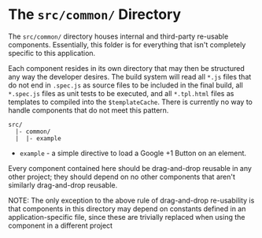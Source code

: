# The `src/common/` Directory

The `src/common/` directory houses internal and third-party re-usable
components. Essentially, this folder is for everything that isn't completely
specific to this application.

Each component resides in its own directory that may then be structured any way
the developer desires. The build system will read all `*.js` files that do not
end in `.spec.js` as source files to be included in the final build, all
`*.spec.js` files as unit tests to be executed, and all `*.tpl.html` files as
templates to compiled into the `$templateCache`. There is currently no way to
handle components that do not meet this pattern.

```
src/
  |- common/
  |  |- example
```

- `example` - a simple directive to load a Google +1 Button on an element.

Every component contained here should be drag-and-drop reusable in any other 
project; they should depend on no other components that aren't similarly 
drag-and-drop reusable.

NOTE: The only exception to the above rule of drag-and-drop re-usability is that
    components in this directory may depend on constants defined in an 
    application-specific file, since these are trivially replaced when using
    the component in a different project
